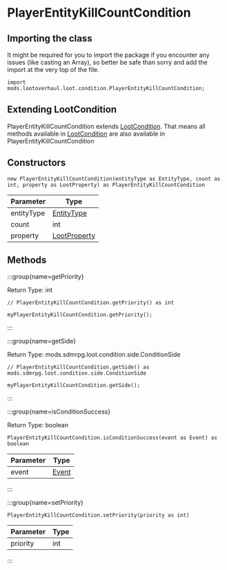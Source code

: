 # PlayerEntityKillCountCondition

## Importing the class

It might be required for you to import the package if you encounter any issues (like casting an Array), so better be safe than sorry and add the import at the very top of the file.
```zenscript
import mods.lootoverhaul.loot.condition.PlayerEntityKillCountCondition;
```


## Extending LootCondition

PlayerEntityKillCountCondition extends [LootCondition](/mods/lootoverhaul/loot/condition/basic/LootCondition). That means all methods available in [LootCondition](/mods/lootoverhaul/loot/condition/basic/LootCondition) are also available in PlayerEntityKillCountCondition

## Constructors


```zenscript
new PlayerEntityKillCountCondition(entityType as EntityType, count as int, property as LootProperty) as PlayerEntityKillCountCondition
```
| Parameter  |                         Type                         |
|------------|------------------------------------------------------|
| entityType | [EntityType](/vanilla/api/entity/EntityType)         |
| count      | int                                                  |
| property   | [LootProperty](/mods/lootoverhaul/loot/LootProperty) |



## Methods

:::group{name=getPriority}

Return Type: int

```zenscript
// PlayerEntityKillCountCondition.getPriority() as int

myPlayerEntityKillCountCondition.getPriority();
```

:::

:::group{name=getSide}

Return Type: mods.sdmrpg.loot.condition.side.ConditionSide

```zenscript
// PlayerEntityKillCountCondition.getSide() as mods.sdmrpg.loot.condition.side.ConditionSide

myPlayerEntityKillCountCondition.getSide();
```

:::

:::group{name=isConditionSuccess}

Return Type: boolean

```zenscript
PlayerEntityKillCountCondition.isConditionSuccess(event as Event) as boolean
```

| Parameter |              Type               |
|-----------|---------------------------------|
| event     | [Event](/forge/api/event/Event) |


:::

:::group{name=setPriority}

```zenscript
PlayerEntityKillCountCondition.setPriority(priority as int)
```

| Parameter | Type |
|-----------|------|
| priority  | int  |


:::



